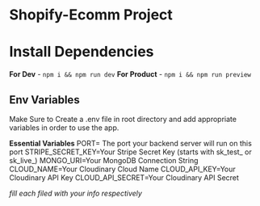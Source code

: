 ﻿
#  Shopify-Ecomm Project



# Install Dependencies

**For Dev** - `npm i && npm run dev`
**For Product** - `npm i && npm run preview`

## Env Variables

Make Sure to Create a .env file in root directory and add appropriate variables in order to use the app.

**Essential Variables**
PORT= The port your backend server will run on this port
STRIPE_SECRET_KEY=Your Stripe Secret Key (starts with sk_test_ or sk_live_)
MONGO_URI=Your MongoDB Connection String  
CLOUD_NAME=Your Cloudinary Cloud Name
CLOUD_API_KEY=Your Cloudinary API Key
CLOUD_API_SECRET=Your Cloudinary API Secret

_fill each filed with your info respectively_


